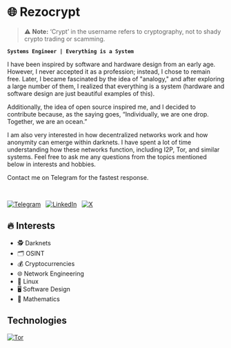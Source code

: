 # 🌐 Rezocrypt



> ⚠️ **Note:** ‘Crypt’ in the username refers to cryptography, not to shady crypto trading or scamming.



**`Systems Engineer | Everything is a System`**





I have been inspired by software and hardware design from an early age. However, I never accepted it as a profession; instead, I chose to remain free. Later, I became fascinated by the idea of "analogy," and after exploring a large number of them, I realized that everything is a system (hardware and software design are just beautiful examples of this).

Additionally, the idea of open source inspired me, and I decided to contribute because, as the saying goes, “Individually, we are one drop. Together, we are an ocean.”

I am also very interested in how decentralized networks work and how anonymity can emerge within darknets. I have spent a lot of time understanding how these networks function, including I2P, Tor, and similar systems. Feel free to ask me any questions from the topics mentioned below in interests and hobbies.



Contact me on Telegram for the fastest response.

<br>

[![Telegram](https://img.shields.io/badge/Telegram-24A1DE?style=for-the-badge&logo=telegram&logoColor=white)][Telegram]
&nbsp;
[![LinkedIn](https://img.shields.io/badge/LinkedIn-0077B5?style=for-the-badge&logo=linkedin&logoColor=white)][LinkedIn]
&nbsp;
[![X](https://img.shields.io/badge/X-%23000000.svg?logo=X&logoColor=white)][X]







## 🔥 Interests
- 🕵️ Darknets  
- 🗂️ OSINT
- 💰 Cryptocurrencies  
- 🌐 Network Engineering
- 🐧 Linux 
- 🖥️ Software Design  
- 📐 Mathematics

## Technologies

[![Tor](https://img.shields.io/badge/Tor-7D4698?logo=Tor-Browser&logoColor=white)](#)


<!-- Outbound -->

[Telegram]: https://t.me/rezocrypt
[LinkedIn]: https://www.linkedin.com/in/rezocrypt
[X]: https://x.com/rezocrypt

